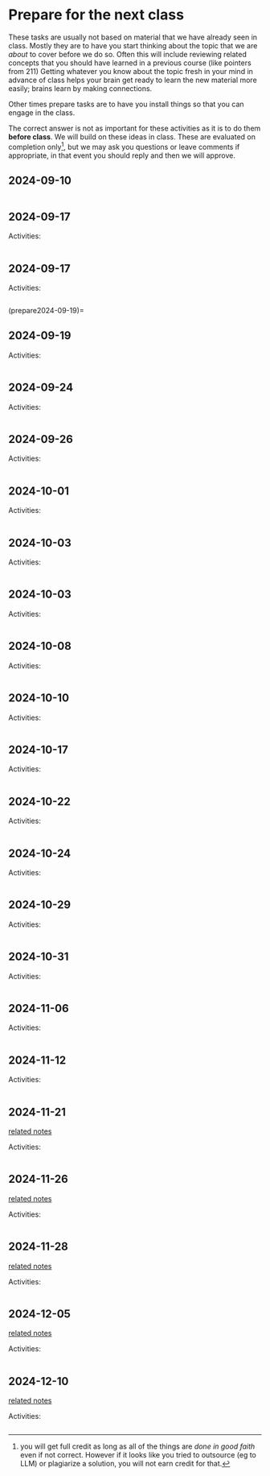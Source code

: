 # Prepare for the next class




These tasks are usually not based on material that we have already seen in class.  Mostly they are to have you start thinking about the topic that we are *about* to cover before we do so. Often this will include reviewing related concepts that you should have learned in a previous course (like pointers from 211) Getting whatever you know about the topic fresh in your mind in advance of class helps your brain get ready to learn the new material more easily; brains learn by making connections.

Other times prepare tasks are to have you install things so that you can engage in the class.  

The correct answer is not as important for these activities as it is to do them **before class**.  We will build on these ideas in class. These are evaluated on completion only[^cmplt], but we may ask you questions or leave comments if appropriate, in that event you should reply and then we will approve. 


[^cmplt]: you will get full credit as long as all of the things are *done in good faith* even if not correct. However if it looks like you tried to outsource (eg to LLM) or plagiarize a solution, you will not earn credit for that. 

## 2024-09-10


```{include} ../_review/2024-09-10.md
```
## 2024-09-17


Activities:
```{include} ../_prepare/2024-09-17.md
```
## 2024-09-17


Activities:
```{include} ../_prepare/2024-09-17.md
```
(prepare2024-09-19)=
## 2024-09-19


Activities:
```{include} ../_prepare/2024-09-19.md
```
## 2024-09-24


Activities:
```{include} ../_prepare/2024-09-24.md
```
## 2024-09-26


Activities:
```{include} ../_prepare/2024-09-26.md
```
## 2024-10-01


Activities:
```{include} ../_prepare/2024-10-01.md
```
## 2024-10-03


Activities:
```{include} ../_prepare/2024-10-03.md
```
## 2024-10-03


Activities:
```{include} ../_prepare/2024-10-03.md
```
## 2024-10-08


Activities:
```{include} ../_prepare/2024-10-08.md
```
## 2024-10-10


Activities:
```{include} ../_prepare/2024-10-10.md
```
## 2024-10-17


Activities:
```{include} ../_prepare/2024-10-17.md
```
## 2024-10-22


Activities:
```{include} ../_prepare/2024-10-22.md
```
## 2024-10-24


Activities:
```{include} ../_prepare/2024-10-24.md
```
## 2024-10-29

Activities:
```{include} ../_prepare/2024-10-29.md
```
## 2024-10-31

Activities:
```{include} ../_prepare/2024-10-31.md
```

## 2024-11-06



Activities:
```{include} ../_prepare/2024-11-06.md
```

## 2024-11-12

Activities:
```{include} ../_prepare/2024-11-012.md
```
## 2024-11-21

[related notes](../notes/2024-11-21)

Activities:
```{include} ../_prepare/2024-11-21.md
```
## 2024-11-26

[related notes](../notes/2024-11-26)

Activities:
```{include} ../_prepare/2024-11-26.md
```
## 2024-11-28

[related notes](../notes/2024-11-28)

Activities:
```{include} ../_prepare/2024-11-28.md
```
## 2024-12-05

[related notes](../notes/2024-12-05)

Activities:
```{include} ../_prepare/2024-12-05.md
```
## 2024-12-10

[related notes](../notes/2024-12-10)

Activities:
```{include} ../_prepare/2024-12-10.md
```
